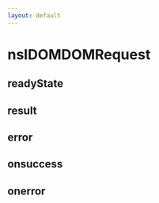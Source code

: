 ```yaml
---
layout: default
---
```


# nsIDOMDOMRequest #

## readyState ##

## result ##

## error ##

## onsuccess ##

## onerror ##
